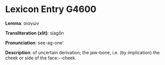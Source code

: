 # Lexicon Entry G4600

**Lemma**: σιαγών

**Transliteration (xlit)**: siagṓn

**Pronunciation**: see-ag-one'

**Description**:
of uncertain derivation; the jaw-bone, i.e. (by implication) the cheek or side of the face:--cheek.
